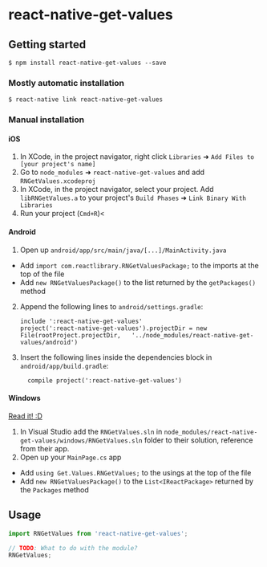 
# react-native-get-values

## Getting started

`$ npm install react-native-get-values --save`

### Mostly automatic installation

`$ react-native link react-native-get-values`

### Manual installation


#### iOS

1. In XCode, in the project navigator, right click `Libraries` ➜ `Add Files to [your project's name]`
2. Go to `node_modules` ➜ `react-native-get-values` and add `RNGetValues.xcodeproj`
3. In XCode, in the project navigator, select your project. Add `libRNGetValues.a` to your project's `Build Phases` ➜ `Link Binary With Libraries`
4. Run your project (`Cmd+R`)<

#### Android

1. Open up `android/app/src/main/java/[...]/MainActivity.java`
  - Add `import com.reactlibrary.RNGetValuesPackage;` to the imports at the top of the file
  - Add `new RNGetValuesPackage()` to the list returned by the `getPackages()` method
2. Append the following lines to `android/settings.gradle`:
  	```
  	include ':react-native-get-values'
  	project(':react-native-get-values').projectDir = new File(rootProject.projectDir, 	'../node_modules/react-native-get-values/android')
  	```
3. Insert the following lines inside the dependencies block in `android/app/build.gradle`:
  	```
      compile project(':react-native-get-values')
  	```

#### Windows
[Read it! :D](https://github.com/ReactWindows/react-native)

1. In Visual Studio add the `RNGetValues.sln` in `node_modules/react-native-get-values/windows/RNGetValues.sln` folder to their solution, reference from their app.
2. Open up your `MainPage.cs` app
  - Add `using Get.Values.RNGetValues;` to the usings at the top of the file
  - Add `new RNGetValuesPackage()` to the `List<IReactPackage>` returned by the `Packages` method


## Usage
```javascript
import RNGetValues from 'react-native-get-values';

// TODO: What to do with the module?
RNGetValues;
```
  